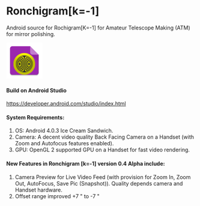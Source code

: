 # Ronchigram[k=-1]
Android source for Rochigram[K=-1] for Amateur Telescope Making (ATM) for mirror polishing.

![alt text](https://github.com/enthusiasticgeek/Ronchigram-k--1-/blob/master/Rochigram/app/src/main/res/drawable-xhdpi/ic_launcher.png "Rochigram [k=-1] Android")

#### Build on Android Studio
https://developer.android.com/studio/index.html

#### System Requirements:

1. OS: Android 4.0.3 Ice Cream Sandwich.
2. Camera: A decent video quality Back Facing Camera on a Handset (with Zoom and Autofocus features enabled).
3. GPU: OpenGL 2 supported GPU on a Handset for fast video rendering.

#### New Features in Ronchigram [k=-1] version 0.4 Alpha include: 

1. Camera Preview for Live Video Feed (with provision for Zoom In, Zoom Out, AutoFocus, Save Pic (Snapshot)). Quality depends camera and Handset hardware.
2. Offset range improved +7 " to -7 "

